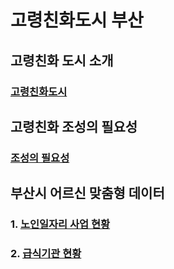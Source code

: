 # 고령친화도시 부산


## 고령친화 도시 소개
### [고령친화도시](http://afc.bswdi.re.kr/Main.do)


## 고령친화 조성의 필요성
### [조성의 필요성](http://afc.bswdi.re.kr/Page.do?code=C101&menu=1)


## 부산시 어르신 맞춤형 데이터
### 1. [노인일자리 사업 현황](http://data.busan.go.kr/dataSet/detail.nm?contentId=10&publicdatapk=15034025)
### 2. [급식기관 현황](http://data.busan.go.kr/dataSet/detail.nm?contentId=10&publicdatapk=3076438)
